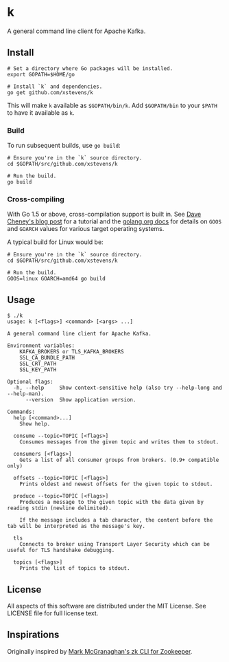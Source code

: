 # k
A general command line client for Apache Kafka.

## Install

```
# Set a directory where Go packages will be installed.
export GOPATH=$HOME/go

# Install `k` and dependencies.
go get github.com/xstevens/k
```

This will make `k` available as `$GOPATH/bin/k`.
Add `$GOPATH/bin` to your `$PATH` to have it available as `k`.

### Build

To run subsequent builds, use `go build`:

```
# Ensure you're in the `k` source directory.
cd $GOPATH/src/github.com/xstevens/k

# Run the build.
go build
```

### Cross-compiling

With Go 1.5 or above, cross-compilation support is built in.
See [Dave Cheney's blog post](http://dave.cheney.net/2015/08/22/cross-compilation-with-go-1-5)
for a tutorial and the [golang.org docs](https://golang.org/doc/install/source#environment)
for details on `GOOS` and `GOARCH` values for various target operating systems.

A typical build for Linux would be:
```
# Ensure you're in the `k` source directory.
cd $GOPATH/src/github.com/xstevens/k

# Run the build.
GOOS=linux GOARCH=amd64 go build
```

## Usage
```
$ ./k
usage: k [<flags>] <command> [<args> ...]

A general command line client for Apache Kafka.

Environment variables:
    KAFKA_BROKERS or TLS_KAFKA_BROKERS
    SSL_CA_BUNDLE_PATH
    SSL_CRT_PATH
    SSL_KEY_PATH

Optional flags:
  -h, --help     Show context-sensitive help (also try --help-long and --help-man).
      --version  Show application version.

Commands:
  help [<command>...]
    Show help.

  consume --topic=TOPIC [<flags>]
    Consumes messages from the given topic and writes them to stdout.

  consumers [<flags>]
    Gets a list of all consumer groups from brokers. (0.9+ compatible only)

  offsets --topic=TOPIC [<flags>]
    Prints oldest and newest offsets for the given topic to stdout.

  produce --topic=TOPIC [<flags>]
    Produces a message to the given topic with the data given by reading stdin (newline delimited).

    If the message includes a tab character, the content before the tab will be interpreted as the message's key.

  tls
    Connects to broker using Transport Layer Security which can be useful for TLS handshake debugging.

  topics [<flags>]
    Prints the list of topics to stdout.
```

## License
All aspects of this software are distributed under the MIT License. See LICENSE file for full license text.

## Inspirations
Originally inspired by [Mark McGranaghan's zk CLI for Zookeeper](https://github.com/mmcgrana/zk).
